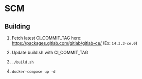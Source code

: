 # SCM

## Building

1. Fetch latest CI_COMMIT_TAG here: https://packages.gitlab.com/gitlab/gitlab-ce/ (Ex: `14.3.3-ce.0`)

1. Update build.sh with CI_COMMIT_TAG

1. `./build.sh`

1. `docker-compose up -d`

